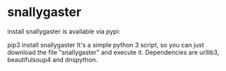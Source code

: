# snallygaster

install
snallygaster is available via pypi:

pip3 install snallygaster
It's a simple python 3 script, so you can just download the file "snallygaster" and execute it. Dependencies are urllib3, beautifulsoup4 and dnspython.
